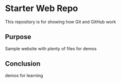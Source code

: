 # Starter Web Repo

This repository is for showing how Git and GitHub work

## Purpose

Sample website with plenty of files for demos

## Conclusion

demos for learning
